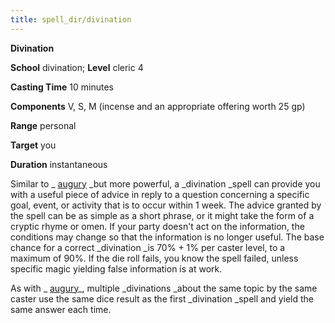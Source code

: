 ```yaml
---
title: spell_dir/divination
---
```

 **Divination**

**School** divination; **Level** cleric 4

**Casting Time** 10 minutes

**Components** V, S, M (incense and an appropriate offering worth 25 gp)

**Range** personal

**Target** you

**Duration** instantaneous

Similar to _ [augury](augury#_augury) _but more powerful, a _divination _spell can provide you with a useful piece of advice in reply to a question concerning a specific goal, event, or activity that is to occur within 1 week. The advice granted by the spell can be as simple as a short phrase, or it might take the form of a cryptic rhyme or omen. If your party doesn't act on the information, the conditions may change so that the information is no longer useful. The base chance for a correct _divination _is 70% + 1% per caster level, to a maximum of 90%. If the die roll fails, you know the spell failed, unless specific magic yielding false information is at work.

As with _ [augury](augury#_augury)_, multiple _divinations _about the same topic by the same caster use the same dice result as the first _divination _spell and yield the same answer each time.

